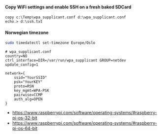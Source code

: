 
#### Copy WiFi settings and enable SSH on a fresh baked SDCard
```
copy c:\Temp\wpa_supplicant.conf d:\wpa_supplicant.conf
echo.> d:\ssh.txt
```

#### Norwegian timezone

```bash
sudo timedatectl set-timezone Europe/Oslo
```

```
# wpa_supplicant.conf
country=NO
ctrl_interface=DIR=/var/run/wpa_supplicant GROUP=netdev
update_config=1

network={
	ssid="YourSSID"
	psk="YourKEY"
	proto=RSN
	key_mgmt=WPA-PSK
	pairwise=CCMP
	auth_alg=OPEN
}
```


* https://www.raspberrypi.com/software/operating-systems/#raspberry-pi-os-32-bit
* https://www.raspberrypi.com/software/operating-systems/#raspberry-pi-os-64-bit

